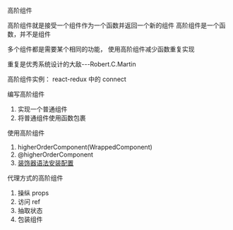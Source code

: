 高阶组件

高阶组件就是接受一个组件作为一个函数并返回一个新的组件
高阶组件是一个函数，并不是组件

多个组件都是需要某个相同的功能， 使用高阶组件减少函数重复实现

重复是优秀系统设计的大敌---Robert.C.Martin

高阶组件实例：
    react-redux 中的 connect

编写高阶组件
1. 实现一个普通组件
1. 将普通组件使用函数包裹

使用高阶组件
1. higherOrderComponent(WrappedComponent)
1. @higherOrderComponent
1. [装饰器语法安装配置](https://www.cnblogs.com/zhourongcode/p/9875286.html)

代理方式的高阶组件
1. 操纵 props
1. 访问 ref
1. 抽取状态
1. 包装组件
